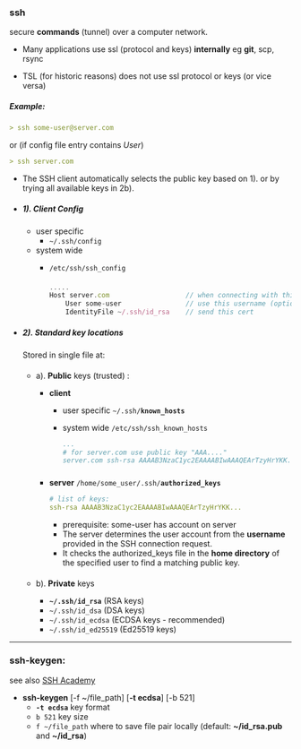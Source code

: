 ### ssh
secure **commands** (tunnel) over a computer network.



- Many applications use ssl (protocol and keys) **internally**
    eg **git**, scp, rsync

- TSL (for historic reasons) does not use ssl protocol or keys (or vice versa)




##### Example:
```yaml
> ssh some-user@server.com 
```
or (if config file entry contains _User_)

```yaml
> ssh server.com 
```
    


- The SSH client automatically selects the public key based on
1). or by trying all available keys in 2b).

- ##### 1). Client Config
    - user specific
        - `~/.ssh/config`
    - system wide
        - `/etc/ssh/ssh_config`

            ####

            ``` javascript
            .....
            Host server.com                   // when connecting with this server
                User some-user                // use this username (optional)
                IdentityFile ~/.ssh/id_rsa    // send this cert
            ```

- ##### 2). Standard key locations

    Stored in single file at:

    ####
    - a). **Public** keys (trusted) :

        - **client**

            - user specific
            `~/.ssh/`**`known_hosts`**
            - system wide
            `/etc/ssh/ssh_known_hosts`

                ```yaml
                ...
                # for server.com use public key "AAA...."
                server.com ssh-rsa AAAAB3NzaC1yc2EAAAABIwAAAQEArTzyHrYKK...
                ```
        

        ###
        - **server**
       `/home/some_user/.ssh/`**`authorized_keys`**

            ```yaml
            # list of keys:
            ssh-rsa AAAAB3NzaC1yc2EAAAABIwAAAQEArTzyHrYKK...
            ```

            - prerequisite:  some-user has account on server
            - The server determines the user account from the **username** provided in the SSH connection request.
            - It checks the authorized_keys file in the **home directory** of the specified user to find a matching public key.

    ####
    - b). **Private** keys 
        
        - **`~/.ssh/id_rsa`** (RSA keys)
        - `~/.ssh/id_dsa` (DSA keys)
        - `~/.ssh/id_ecdsa` (ECDSA keys - recommended)
        - `~/.ssh/id_ed25519` (Ed25519 keys)

---
### ssh-keygen:
see also [SSH Academy](https://www.ssh.com/academy/ssh/keygen) 
- **ssh-keygen** [-f ~/file_path] [**-t ecdsa**] [-b 521]
    - **`-t ecdsa`** key format
    - `b 521` key size
    - `f ~/file_path` where to save file pair locally (default: **~/id_rsa.pub** and **~/id_rsa**)



